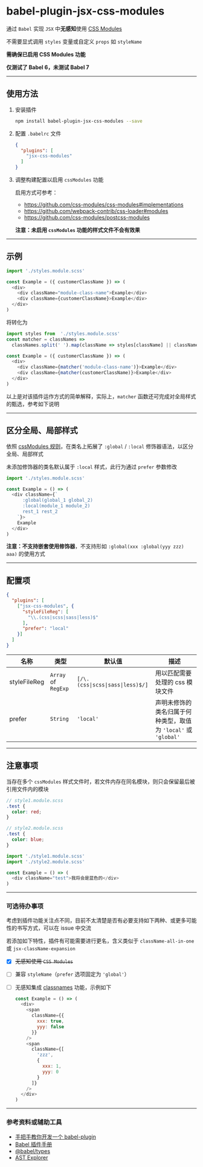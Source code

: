 # babel-plugin-jsx-css-modules

通过 `Babel` 实现 `JSX` 中**无感知**使用 [CSS Modules](https://github.com/css-modules/css-modules)

不需要显式调用 `styles` 变量或自定义 `props` 如 `styleName`

**需确保已启用 CSS Modules 功能**

**仅测试了 Babel 6，未测试 Babel 7**

- - -

## 使用方法

1. 安装插件

    ```bash
    npm install babel-plugin-jsx-css-modules --save
    ```

2. 配置 `.babelrc` 文件

    ```json
    {
      "plugins": [
        "jsx-css-modules"
      ]
    }
    ```
3. 调整构建配置以启用 `cssModules` 功能

    启用方式可参考：

    - https://github.com/css-modules/css-modules#implementations    
    - https://github.com/webpack-contrib/css-loader#modules
    - https://github.com/css-modules/postcss-modules

    **注意：未启用 `cssModules` 功能的样式文件不会有效果**

- - -

## 示例

```javascript
import './styles.module.scss'

const Example = ({ customerClassName }) => (
  <div>
    <div className="module-class-name">Example</div>
    <div className={customerClassName}>Example</div>
  </div>
)
```

将转化为

```javascript
import styles from  './styles.module.scss'
const matcher = classNames => 
  classNames.split(' ').map(className => styles[className] || className).join(' ')

const Example = ({ customerClassName }) => (
  <div>
    <div className={matcher('module-class-name')}>Example</div>
    <div className={matcher(customerClassName)}>Example</div>
  </div>
)
```

以上是对该插件运作方式的简单解释，实际上，`matcher` 函数还可完成对全局样式的甄选，参考如下说明

- - -

## 区分全局、局部样式

依照 [cssModules 规则](https://github.com/css-modules/css-modules#exceptions)，在类名上拓展了 `:global` / `:local` 修饰器语法，以区分全局、局部样式

未添加修饰器的类名默认属于 `:local` 样式，此行为通过 `prefer` 参数修改

```javascript
import './styles.module.scss'

const Example = () => (
  <div className={`
      :global(global_1 global_2) 
      :local(module_1 module_2) 
      rest_1 rest_2
    `}>
    Example
  </div>
)
```

**注意：不支持嵌套使用修饰器**，不支持形如 `:global(xxx :global(yyy zzz) aaa)` 的使用方式

- - -

## 配置项

```json
{
  "plugins": [
    ["jsx-css-modules", {
      "styleFileReg": [
        "\\.(css|scss|sass|less)$"
      ],
      "prefer": "local"
    }]
  ]
}
```

| 名称 | 类型 | 默认值 | 描述
| - | - | - | -
| styleFileReg | `Array` of `RegExp` | `[/\.(css\|scss\|sass\|less)$/]` | 用以匹配需要处理的 css 模块文件
| prefer | `String` | `'local'` | 声明未修饰的类名归属于何种类型，取值为 `'local'` 或 `'global'`

- - -

## 注意事项

当存在多个 `cssModules` 样式文件时，若文件内存在同名模块，则只会保留最后被引用文件内的模块

```scss
// style1.module.scss
.test {
  color: red;
}

// style2.module.scss
.test {
  color: blue;
}
```
```javascript
import './style1.module.scss'
import './style2.module.scss'

const Example = () => (
  <div className="test">我将会是蓝色的</div>
)
```

- - -

### 可选待办事项

考虑到插件功能关注点不同，目前不太清楚是否有必要支持如下两种、或更多可能性的书写方式，可以在 issue 中交流

若添加如下特性，插件有可能需要进行更名，含义类似于 `className-all-in-one` 或 `jsx-className-expansion`

- [x] ~~无感知使用 `CSS Modules`~~
- [ ] 兼容 `styleName`（`prefer` 选项固定为 `'global'`）
- [ ] 无感知集成 [classnames](https://github.com/JedWatson/classnames) 功能，示例如下

    ```javascript
    const Example = () => (
      <div>
        <span
          className={{
            xxx: true,
            yyy: false
          }}
        />
        <span
          className={[
            'zzz',
            {
              xxx: 1,
              yyy: 0
            }
          ]}
        />
      </div>
    )
    ```

- - -

### 参考资料或辅助工具

- [手把手教你开发一个 babel-plugin](https://segmentfault.com/a/1190000016459270)
- [Babel 插件手册](https://github.com/jamiebuilds/babel-handbook/blob/master/translations/zh-Hans/plugin-handbook.md)
- [@babel/types](https://babeljs.io/docs/en/babel-types)
- [AST Explorer](https://astexplorer.net/)

